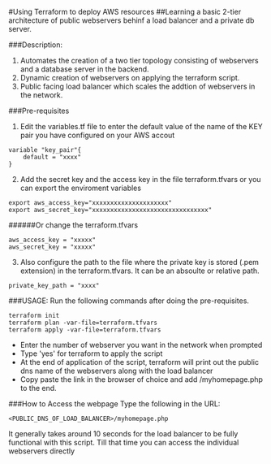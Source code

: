 #Using Terraform to deploy AWS resources
##Learning a basic 2-tier architecture of  public webservers behinf a load balancer and a private db server.

###Description:

1. Automates the creation of a two tier topology consisting of webservers and a database server in the backend.
2. Dynamic creation of webservers on applying the terraform script.
3. Public facing load balancer which scales the addtion of webservers in the network.


###Pre-requisites
1. Edit the variables.tf file to enter the default value of the name of the KEY pair you have configured on your AWS accout
```
variable "key_pair"{
	default = "xxxx"
}
```

2. Add the secret key and the access key in the file terraform.tfvars or you can export the enviroment variables
```
export aws_access_key="xxxxxxxxxxxxxxxxxxxxx"
export aws_secret_key="xxxxxxxxxxxxxxxxxxxxxxxxxxxxxxxx"
```
######Or change the terraform.tfvars

```
aws_access_key = "xxxxx"
aws_secret_key = "xxxxx"
```

3. Also configure the path to the file where the private key is stored (.pem extension) in the terraform.tfvars. It can be an absoulte or relative path.
```
private_key_path = "xxxx"
```
###USAGE:
Run the following commands after doing the pre-requisites.
```
terraform init
terraform plan -var-file=terraform.tfvars
terraform apply -var-file=terraform.tfvars
```	
* Enter the number of webserver you want in the network when prompted
* Type 'yes' for terraform to apply the script
* At the end of application of the script, terraform will print out the public dns name of the webservers along with the load balancer
* Copy paste the link in the browser of choice and add /myhomepage.php to the end. 

###How to Access the webpage
Type the following in the URL:
```
<PUBLIC_DNS_OF_LOAD_BALANCER>/myhomepage.php 
```
It generally takes around 10 seconds for the load balancer to be fully functional with this script. Till that time you can access the individual webservers directly 
